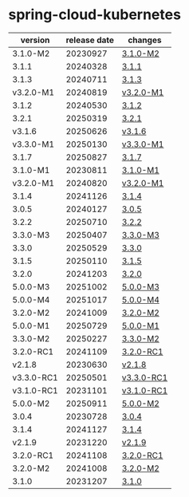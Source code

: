 # spring-cloud-kubernetes	


|version|release date|changes|
|---|---|---|
|3.1.0-M2|20230927|[3.1.0-M2](./3.1.0-M2-20230927.md)|
|3.1.1|20240328|[3.1.1](./3.1.1-20240328.md)|
|3.1.3|20240711|[3.1.3](./3.1.3-20240711.md)|
|v3.2.0-M1|20240819|[v3.2.0-M1](./v3.2.0-M1-20240819.md)|
|3.1.2|20240530|[3.1.2](./3.1.2-20240530.md)|
|3.2.1|20250319|[3.2.1](./3.2.1-20250319.md)|
|v3.1.6|20250626|[v3.1.6](./v3.1.6-20250626.md)|
|v3.3.0-M1|20250130|[v3.3.0-M1](./v3.3.0-M1-20250130.md)|
|3.1.7|20250827|[3.1.7](./3.1.7-20250827.md)|
|3.1.0-M1|20230811|[3.1.0-M1](./3.1.0-M1-20230811.md)|
|v3.2.0-M1|20240820|[v3.2.0-M1](./v3.2.0-M1-20240820.md)|
|3.1.4|20241126|[3.1.4](./3.1.4-20241126.md)|
|3.0.5|20240127|[3.0.5](./3.0.5-20240127.md)|
|3.2.2|20250710|[3.2.2](./3.2.2-20250710.md)|
|3.3.0-M3|20250407|[3.3.0-M3](./3.3.0-M3-20250407.md)|
|3.3.0|20250529|[3.3.0](./3.3.0-20250529.md)|
|3.1.5|20250110|[3.1.5](./3.1.5-20250110.md)|
|3.2.0|20241203|[3.2.0](./3.2.0-20241203.md)|
|5.0.0-M3|20251002|[5.0.0-M3](./5.0.0-M3-20251002.md)|
|5.0.0-M4|20251017|[5.0.0-M4](./5.0.0-M4-20251017.md)|
|3.2.0-M2|20241009|[3.2.0-M2](./3.2.0-M2-20241009.md)|
|5.0.0-M1|20250729|[5.0.0-M1](./5.0.0-M1-20250729.md)|
|3.3.0-M2|20250227|[3.3.0-M2](./3.3.0-M2-20250227.md)|
|3.2.0-RC1|20241109|[3.2.0-RC1](./3.2.0-RC1-20241109.md)|
|v2.1.8|20230630|[v2.1.8](./v2.1.8-20230630.md)|
|v3.3.0-RC1|20250501|[v3.3.0-RC1](./v3.3.0-RC1-20250501.md)|
|v3.1.0-RC1|20231101|[v3.1.0-RC1](./v3.1.0-RC1-20231101.md)|
|5.0.0-M2|20250911|[5.0.0-M2](./5.0.0-M2-20250911.md)|
|3.0.4|20230728|[3.0.4](./3.0.4-20230728.md)|
|3.1.4|20241127|[3.1.4](./3.1.4-20241127.md)|
|v2.1.9|20231220|[v2.1.9](./v2.1.9-20231220.md)|
|3.2.0-RC1|20241108|[3.2.0-RC1](./3.2.0-RC1-20241108.md)|
|3.2.0-M2|20241008|[3.2.0-M2](./3.2.0-M2-20241008.md)|
|3.1.0|20231207|[3.1.0](./3.1.0-20231207.md)|
